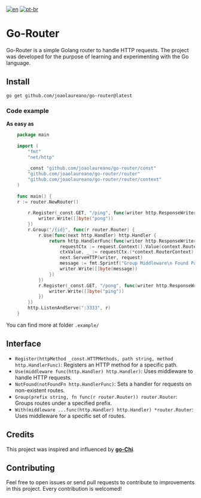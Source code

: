 [![en](https://img.shields.io/badge/lang-en-blue.svg)](https://github.com/joaolaureano/gorouter/blob/main/README.md)
[![pt-br](https://img.shields.io/badge/lang-pt--br-green.svg)](https://github.com/joaolaureano/gorouter/blob/main/README.pt-PT.md)

# Go-Router

Go-Router is a simple Golang router to handle HTTP requests.
The project was developed for the purpose of learning and experimenting with the Go language.


## Install
```go get github.com/joaolaureano/go-router@latest```

### Code example
**As easy as**
```go
    package main
    
    import (
        "fmt"
        "net/http"
        
	    _const "github.com/joaolaureano/go-router/const"
        "github.com/joaolaureano/go-router/router"
        "github.com/joaolaureano/go-router/router/context"
    )
    
    func main() {
    r := router.NewRouter()
    
        r.Register(_const.GET, "/ping", func(writer http.ResponseWriter, request *http.Request) {
            writer.Write([]byte("pong"))
        })
        r.Group("/{id}", func(r router.Router) {
            r.Use(func(next http.Handler) http.Handler {
                return http.HandlerFunc(func(writer http.ResponseWriter, request *http.Request) {
                    requestCtx := request.Context().Value(context.RouterContextKey)
                    ctxValue, _ := requestCtx.(*context.RouterContext)
                    next.ServeHTTP(writer, request)
                    message := fmt.Sprintf("Group Middleware\n Found Path value: " + string(ctxValue.Value("id")))
                    writer.Write([]byte(message))
                })
            })
            r.Register(_const.GET, "/pong", func(writer http.ResponseWriter, request *http.Request) {
                writer.Write([]byte("ping"))
            })
        })
        http.ListenAndServe(":3333", r)
    }
```
You can find more at folder ```.example/```

## Interface
- `Register(httpMethod _const.HTTPMethods, path string, method http.HandlerFunc)`: Registers an HTTP method for a specific path.
- `Use(middleware func(http.Handler) http.Handler)`: Uses middleware to handle HTTP requests.
- `NotFound(notFoundFn http.HandlerFunc)`: Sets a handler for requests on non-existent routes.
- `Group(prefix string, fn func(r router.Router)) router.Router`: Groups routes under a specified prefix.
- `With(middleware ...func(http.Handler) http.Handler) *router.Router`: Uses middleware for a specific set of routes.

## Credits

This project was inspired and influenced by **[go-Chi](https://github.com/go-chi/chi)**.


## Contributing

Feel free to open issues or send pull requests to contribute to improvements in this project.
Every contribution is welcomed!
